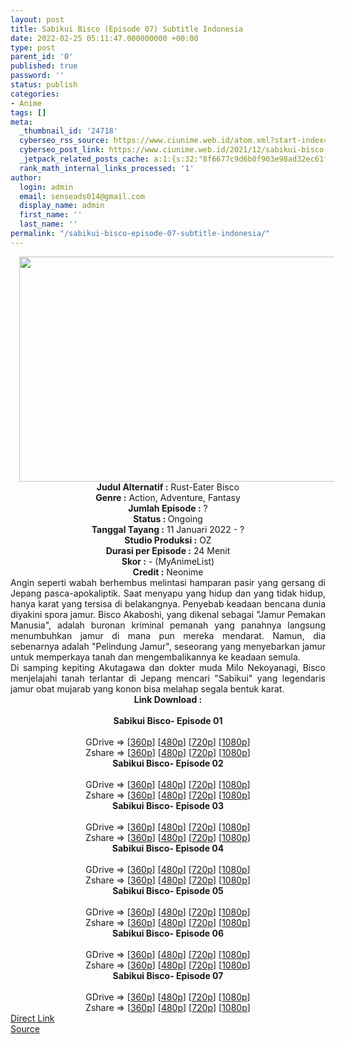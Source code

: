 ```yaml
---
layout: post
title: Sabikui Bisco (Episode 07) Subtitle Indonesia
date: 2022-02-25 05:11:47.000000000 +00:00
type: post
parent_id: '0'
published: true
password: ''
status: publish
categories:
- Anime
tags: []
meta:
  _thumbnail_id: '24718'
  cyberseo_rss_source: https://www.ciunime.web.id/atom.xml?start-index=1
  cyberseo_post_link: https://www.ciunime.web.id/2021/12/sabikui-bisco-subtitle-indonesia.html
  _jetpack_related_posts_cache: a:1:{s:32:"8f6677c9d6b0f903e98ad32ec61f8deb";a:2:{s:7:"expires";i:1663215796;s:7:"payload";a:3:{i:0;a:1:{s:2:"id";i:26428;}i:1;a:1:{s:2:"id";i:26850;}i:2;a:1:{s:2:"id";i:27055;}}}}
  rank_math_internal_links_processed: '1'
author:
  login: admin
  email: senseads014@gmail.com
  display_name: admin
  first_name: ''
  last_name: ''
permalink: "/sabikui-bisco-episode-07-subtitle-indonesia/"
---
```

<div class="separator" style="clear: both; text-align: center;"><a href="https://blogger.googleusercontent.com/img/a/AVvXsEhe6wQoLCcsXEtnoONu3FOobTKiuwO6nf2xfjLmVIJg9PQNxKFx4yLvqjOCygskQtLlOcmmbpmR_0grFXhC6TEz17tCuaJJfAxfFAmTL8nMWPYjy2HHaZc1e6fAGTlU2qKavjT670P9_DvNd5ojbHiJ-VKSdCuqttXE-jflPFVuHi3GeS5KMBij0CNx=s1280" style="margin-left: 1em; margin-right: 1em;"><img border="0" data-original-height="720" data-original-width="1280" height="360" src="{{ site.baseurl }}/assets/2022/02/AVvXsEhe6wQoLCcsXEtnoONu3FOobTKiuwO6nf2xfjLmVIJg9PQNxKFx4yLvqjOCygskQtLlOcmmbpmR_0grFXhC6TEz17tCuaJJfAxfFAmTL8nMWPYjy2HHaZc1e6fAGTlU2qKavjT670P9_DvNd5ojbHiJ-VKSdCuqttXE-jflPFVuHi3GeS5KMBij0CNx=w640-h360" width="640" /></a></div>
<div class="separator" style="clear: both; text-align: center;"></div>
<div style="text-align: center;"><b>Judul</b><b><b> Alternatif</b> :</b> Rust-Eater Bisco</div>
<div style="text-align: center;"><b><b>Genre :</b></b> Action, Adventure, Fantasy</div>
<div style="text-align: center;"><b>Jumlah Episode :</b> ?<br /><b>Status :&nbsp;</b>Ongoing<br /><b>Tanggal Tayang :</b> 11 Januari 2022 - ?<br /><b>Studio Produksi :</b>&nbsp;OZ<br /><b>Durasi per Episode :</b> 24 Menit</div>
<div style="text-align: center;"><b>Skor :</b> - (MyAnimeList)</div>
<div style="text-align: center;"><b>Credit :</b>&nbsp;Neonime</div>
<div style="text-align: center;"></div>
<div style="text-align: justify;">
<div>Angin seperti wabah berhembus melintasi hamparan pasir yang gersang di Jepang pasca-apokaliptik. Saat menyapu yang hidup dan yang tidak hidup, hanya karat yang tersisa di belakangnya. Penyebab keadaan bencana dunia diyakini spora jamur. Bisco Akaboshi, yang dikenal sebagai "Jamur Pemakan Manusia", adalah buronan kriminal pemanah yang panahnya langsung menumbuhkan jamur di mana pun mereka mendarat. Namun, dia sebenarnya adalah "Pelindung Jamur", seseorang yang menyebarkan jamur untuk memperkaya tanah dan mengembalikannya ke keadaan semula.</div>
<div></div>
<div>Di samping kepiting Akutagawa dan dokter muda Milo Nekoyanagi, Bisco menjelajahi tanah terlantar di Jepang mencari "Sabikui" yang legendaris jamur obat mujarab yang konon bisa melahap segala bentuk karat.</div>
</div>
<div style="text-align: justify;"></div>
<div style="text-align: justify;"></div>
<div style="text-align: center;">
<div style="text-align: center;">
<div style="text-align: left;">
<div style="text-align: center;"><b>Link Download :</b></div>
<div style="text-align: center;"><b><br /></b></div>
<div style="text-align: center;"><span style="text-align: left;"><b>Sabikui Bisco</b></span><b>- Episode 01</b></div>
<div style="text-align: center;"><b><br /></b></div>
<div style="text-align: center;">GDrive =&gt; [<a href="https://www.mp4upload.com/rpnc47595ot6" target="_blank" rel="noopener">360p</a>] [<a href="https://acefile.co/f/64965588/neonime_sabikuibisco_01-480p-zip" target="_blank" rel="noopener">480p</a>] [<a href="https://acefile.co/f/64965739/neonime_sabikuibisco_01-720p-zip" target="_blank" rel="noopener">720p</a>] [<a href="https://acefile.co/f/64965894/neonime_sabikuibisco_01-1080p-zip" target="_blank" rel="noopener">1080p</a>]</div>
<div style="text-align: center;">Zshare =&gt; [<a href="https://www53.zippyshare.com/v/sRvKnkXM/file.html" target="_blank" rel="noopener">360p</a>] [<a href="https://www94.zippyshare.com/v/cj9LtTIS/file.html" target="_blank" rel="noopener">480p</a>] [<a href="https://www54.zippyshare.com/v/Htvt5Mcm/file.html" target="_blank" rel="noopener">720p</a>] [<a href="https://www108.zippyshare.com/v/rgzrgsPk/file.html" target="_blank" rel="noopener">1080p</a>]</div>
<div style="text-align: center;"></div>
<div style="text-align: center;">
<div><span style="text-align: left;"><b>Sabikui Bisco</b></span><b>- Episode 02</b></div>
<div><b><br /></b></div>
<div>GDrive =&gt; [<a href="https://www.mp4upload.com/we9zqsiu05ru" target="_blank" rel="noopener">360p</a>] [<a href="https://acefile.co/f/65589252/neonime_sabisco_02-480p-zip" target="_blank" rel="noopener">480p</a>] [<a href="https://acefile.co/f/65589419/neonime_sabisco_02-720p-zip" target="_blank" rel="noopener">720p</a>] [<a href="https://acefile.co/f/65589803/neonime_sabisco_02-1080p-zip" target="_blank" rel="noopener">1080p</a>]</div>
<div>Zshare =&gt; [<a href="https://www2.zippyshare.com/v/dDI5ylF0/file.html" target="_blank" rel="noopener">360p</a>] [<a href="https://www100.zippyshare.com/v/r8Gspdny/file.html" target="_blank" rel="noopener">480p</a>] [<a href="https://www104.zippyshare.com/v/Bv1nvnCo/file.html" target="_blank" rel="noopener">720p</a>] [<a href="https://mir.cr/1KF98YCI" target="_blank" rel="noopener">1080p</a>]</div>
<div></div>
<div>
<div><span style="text-align: left;"><b>Sabikui Bisco</b></span><b>- Episode 03</b></div>
<div><b><br /></b></div>
<div>GDrive =&gt; [<a href="https://www.mp4upload.com/bimdpj4lge6x" target="_blank" rel="noopener">360p</a>] [<a href="https://acefile.co/f/66204037/neonime_sabiqui_bisco_03_id-480p-zip" target="_blank" rel="noopener">480p</a>] [<a href="https://acefile.co/f/66204296/neonime_sabiqui_bisco_03_id-720p-zip" target="_blank" rel="noopener">720p</a>] [<a href="https://acefile.co/f/66204642/neonime_sabiqui_bisco_03_id-1080p-zip" target="_blank" rel="noopener">1080p</a>]</div>
<div>Zshare =&gt; [<a href="https://www50.zippyshare.com/v/8KDCk3Jm/file.html" target="_blank" rel="noopener">360p</a>] [<a href="https://www8.zippyshare.com/v/i9G9WHos/file.html" target="_blank" rel="noopener">480p</a>] [<a href="https://www64.zippyshare.com/v/r0AkbwzN/file.html" target="_blank" rel="noopener">720p</a>] [<a href="https://www79.zippyshare.com/v/l38mTKeD/file.html" target="_blank" rel="noopener">1080p</a>]</div>
</div>
<div></div>
<div>
<div><span style="text-align: left;"><b>Sabikui Bisco</b></span><b>- Episode 04</b></div>
<div><b><br /></b></div>
<div>GDrive =&gt; [<a href="https://www.mp4upload.com/km6ppauym4du" target="_blank" rel="noopener">360p</a>] [<a href="https://acefile.co/f/66806353/neonime_sabiqui_bisco_04_id-480p-zip" target="_blank" rel="noopener">480p</a>] [<a href="https://acefile.co/f/66806658/neonime_sabiqui_bisco_04_id-720p-zip" target="_blank" rel="noopener">720p</a>] [<a href="https://acefile.co/f/66806943/neonime_sabiqui_bisco_04_id-1080p-zip" target="_blank" rel="noopener">1080p</a>]</div>
<div>Zshare =&gt; [<a href="https://www70.zippyshare.com/v/MFDt6Ylx/file.html" target="_blank" rel="noopener">360p</a>] [<a href="https://www108.zippyshare.com/v/e5jbYV1E/file.html" target="_blank" rel="noopener">480p</a>] [<a href="https://www113.zippyshare.com/v/jbrSI4lz/file.html" target="_blank" rel="noopener">720p</a>] [<a href="https://www57.zippyshare.com/v/EyMY3MIP/file.html" target="_blank" rel="noopener">1080p</a>]</div>
</div>
<div></div>
<div>
<div><span style="text-align: left;"><b>Sabikui Bisco</b></span><b>- Episode 05</b></div>
<div><b><br /></b></div>
<div>GDrive =&gt; [<a href="https://www.mp4upload.com/nx3wnp2l3oyc" target="_blank" rel="noopener">360p</a>] [<a href="https://acefile.co/f/67396865/neonime_sabiqui_bisco_05_id-480p-zip" target="_blank" rel="noopener">480p</a>] [<a href="https://acefile.co/f/67397166/neonime_sabiqui_bisco_05_id-720p-zip" target="_blank" rel="noopener">720p</a>] [<a href="https://acefile.co/f/67397487/neonime_sabiqui_bisco_05_id-1080p-zip" target="_blank" rel="noopener">1080p</a>]</div>
<div>Zshare =&gt; [<a href="https://www23.zippyshare.com/v/AykFWUhC/file.html" target="_blank" rel="noopener">360p</a>] [<a href="https://www60.zippyshare.com/v/2FIN3hj4/file.html" target="_blank" rel="noopener">480p</a>] [<a href="https://www11.zippyshare.com/v/nWpsBlTn/file.html" target="_blank" rel="noopener">720p</a>] [<a href="https://www7.zippyshare.com/v/3TOcGy8K/file.html" target="_blank" rel="noopener">1080p</a>]</div>
</div>
<div></div>
<div>
<div><span style="text-align: left;"><b>Sabikui Bisco</b></span><b>- Episode 06</b></div>
<div><b><br /></b></div>
<div>GDrive =&gt; [<a href="https://www.mp4upload.com/1jd5o7t55igu" target="_blank" rel="noopener">360p</a>] [<a href="https://acefile.co/f/68017412/neonime_sabiqui_bisco_06_id-480p-zip" target="_blank" rel="noopener">480p</a>] [<a href="https://acefile.co/f/68018386/neonime_sabiqui_bisco_06_id-720p-zip" target="_blank" rel="noopener">720p</a>] [<a href="https://acefile.co/f/68019653/neonime_sabiqui_bisco_06_id-1080p-zip" target="_blank" rel="noopener">1080p</a>]</div>
<div>Zshare =&gt; [<a href="https://www15.zippyshare.com/v/QlVu16WW/file.html" target="_blank" rel="noopener">360p</a>] [<a href="https://www53.zippyshare.com/v/PfjPO50j/file.html" target="_blank" rel="noopener">480p</a>] [<a href="https://www6.zippyshare.com/v/xqHkub9P/file.html" target="_blank" rel="noopener">720p</a>] [<a href="https://www85.zippyshare.com/v/t72yBCOS/file.html" target="_blank" rel="noopener">1080p</a>]</div>
</div>
<div></div>
<div>
<div><span style="text-align: left;"><b>Sabikui Bisco</b></span><b>- Episode 07</b></div>
<div><b><br /></b></div>
<div>GDrive =&gt; [<a href="https://www.mp4upload.com/2wxvn5vsx816" target="_blank" rel="noopener">360p</a>] [<a href="https://acefile.co/f/68617495/neonime_sabisco_07-480p-zip" target="_blank" rel="noopener">480p</a>] [<a href="https://acefile.co/f/68617617/neonime_sabisco_07-720p-zip" target="_blank" rel="noopener">720p</a>] [<a href="https://acefile.co/f/68617815/neonime_sabisco_07-1080p-zip" target="_blank" rel="noopener">1080p</a>]</div>
<div>Zshare =&gt; [<a href="https://www10.zippyshare.com/v/QKTyl3n6/file.html" target="_blank" rel="noopener">360p</a>] [<a href="https://www34.zippyshare.com/v/MWGU7X1Q/file.html" target="_blank" rel="noopener">480p</a>] [<a href="https://www104.zippyshare.com/v/46exeTuO/file.html" target="_blank" rel="noopener">720p</a>] [<a href="https://www65.zippyshare.com/v/ZIzyt1qZ/file.html" target="_blank" rel="noopener">1080p</a>]</div>
</div>
</div>
</div>
</div>
</div>
<link rel="stylesheet" href="https://cdnjs.cloudflare.com/ajax/libs/font-awesome/4.7.0/css/font-awesome.min.css" />
<div class="divbtn"> <a href="https://handymansurrender.com/fihup8buzv?key=94550f7ce39444073321dde3b8782f97" class="btn"><i class="fa fa-download"></i> Direct Link</a> <br /><a href="https://www.ciunime.web.id/2021/12/sabikui-bisco-subtitle-indonesia.html">Source</a> </div>
